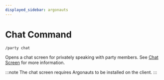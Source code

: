 ```yaml
---
displayed_sidebar: argonauts
---
```


# Chat Command

```text
/party chat
```

Opens a chat screen for privately speaking with party members. See [Chat Screen](/docs/argonauts/chat) for more information.

:::note
The chat screen requires Argonauts to be installed on the client.
:::